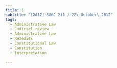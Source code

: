 ```yaml
---
title: 1 
subtitle: "[2012] SGHC 210 / 22\_October\_2012"
tags:
  - Administrative Law
  - Judicial review
  - Administrative Law
  - Remedies
  - Constitutional Law
  - Constitution
  - Interpretation

---
```



